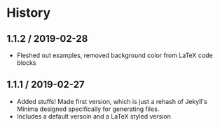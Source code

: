 # History

## 1.1.2 / 2019-02-28
* Fleshed out examples, removed background color from LaTeX code blocks

## 1.1.1 / 2019-02-27

* Added stuffs! Made first version, which is just a rehash of Jekyll's Minima
designed specifically for generating files.
* Includes a default versoin and a LaTeX styled version
